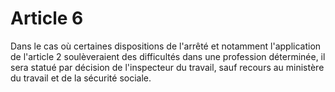 # Article 6

Dans le cas où certaines dispositions de l'arrêté et notamment l'application de l'article 2 soulèveraient des difficultés dans une profession déterminée, il sera statué par décision de l'inspecteur du travail, sauf recours au ministère du travail et de la sécurité sociale.
